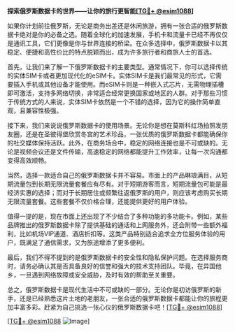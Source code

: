 **探索俄罗斯数据卡的世界——让你的旅行更智能[[TG💪+ @esim1088](https://t.me/s/esim1088)]**

如果你计划前往俄罗斯，无论是商务出差还是休闲旅游，拥有一张合适的俄罗斯数据卡绝对是你的必备之选。随着全球化的加速发展，手机卡和流量卡已经不再仅仅是通讯工具，它们更像是你与世界连接的桥梁。在众多选择中，俄罗斯数据卡以其稳定、便捷和高性价比的特点脱颖而出，成为许多旅行者和商旅人士的首选。

首先，让我们来了解一下俄罗斯数据卡的主要类型。通常情况下，你可以选择传统的实体SIM卡或者更加现代化的eSIM卡。实体SIM卡是我们最常见的形式，它需要插入手机或其他设备才能使用。而eSIM卡则是一种嵌入式芯片，无需物理插槽即可激活，支持多网络切换，非常适合经常更换国家或地区的人群。对于那些习惯于传统方式的人来说，实体SIM卡依然是一个不错的选择，因为它的操作简单直观，且兼容性极强。

接下来，我们来说说俄罗斯数据卡的使用场景。无论你是想在莫斯科红场拍照发朋友圈，还是在圣彼得堡欣赏冬宫的艺术珍品，一张优质的俄罗斯数据卡都能确保你的社交媒体保持活跃。此外，在商务场合中，稳定的网络连接也是不可或缺的。无论是视频会议还是文件传输，高速稳定的网络都能提升工作效率，让每一次沟通都变得高效顺畅。

当然，选择一款适合自己的俄罗斯数据卡并不容易。市面上的产品琳琅满目，从短期流量包到长期无限流量套餐应有尽有。对于短期游客而言，短期流量包可能是最经济实惠的选择；而对于长期居住或频繁往返俄罗斯的用户，则应该考虑购买长期无限流量套餐。这些套餐不仅价格合理，还能提供更好的用户体验。

值得一提的是，现在市面上还出现了不少结合了多种功能的多功能卡。例如，某些品牌推出的俄罗斯数据卡除了提供基础的通话和上网服务外，还会附带一些额外福利，比如机场VIP通道、酒店折扣等。这类产品特别适合追求全方位服务体验的用户，既满足了通信需求，又为旅途增添了更多便利。

最后，我们不得不提到的是俄罗斯数据卡的安全性和隐私保护问题。在选择服务商时，请务必确认其是否具备良好的信誉和强大的技术支持团队。毕竟，在异国他乡，一旦遇到网络故障或安全威胁，及时有效的帮助至关重要。

总之，俄罗斯数据卡是现代生活中不可或缺的一部分。无论你是初访俄罗斯的新手，还是已经熟悉这片土地的老朋友，一张合适的俄罗斯数据卡都能让你的旅程更加丰富多彩。赶紧为自己挑选一张心仪的俄罗斯数据卡吧！[[TG💪+ @esim1088](https://t.me/s/esim1088)]

[[TG💪+ @esim1088](https://t.me/s/esim1088) ![Image](https://i.postimg.cc/4NQfJmqS/Snipaste-2025-05-13-00-14-12.png)]